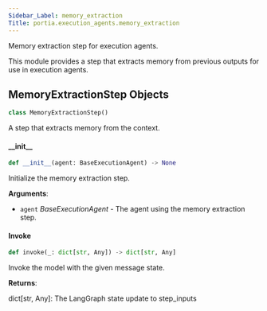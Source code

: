 ```yaml
---
Sidebar_Label: memory_extraction
Title: portia.execution_agents.memory_extraction
---
```


Memory extraction step for execution agents.

This module provides a step that extracts memory from previous outputs for use in execution agents.

## MemoryExtractionStep Objects

```python
class MemoryExtractionStep()
```

A step that extracts memory from the context.

#### \_\_init\_\_

```python
def __init__(agent: BaseExecutionAgent) -> None
```

Initialize the memory extraction step.

**Arguments**:

- `agent` _BaseExecutionAgent_ - The agent using the memory extraction step.

#### Invoke

```python
def invoke(_: dict[str, Any]) -> dict[str, Any]
```

Invoke the model with the given message state.

**Returns**:

  dict[str, Any]: The LangGraph state update to step_inputs

